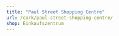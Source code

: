 ```yaml
---
title: "Paul Street Shopping Centre"
url: /cork/paul-street-shopping-centre/
shop: Einkaufszentrum
---
```

